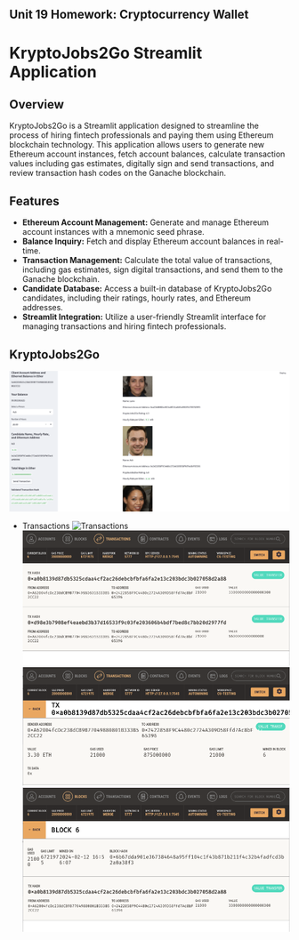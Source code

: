 ## Unit 19 Homework: Cryptocurrency Wallet

# KryptoJobs2Go Streamlit Application

## Overview
KryptoJobs2Go is a Streamlit application designed to streamline the process of hiring fintech professionals and paying them using Ethereum blockchain technology. This application allows users to generate new Ethereum account instances, fetch account balances, calculate transaction values including gas estimates, digitally sign and send transactions, and review transaction hash codes on the Ganache blockchain.

## Features
- **Ethereum Account Management:** Generate and manage Ethereum account instances with a mnemonic seed phrase.
- **Balance Inquiry:** Fetch and display Ethereum account balances in real-time.
- **Transaction Management:** Calculate the total value of transactions, including gas estimates, sign digital transactions, and send them to the Ganache blockchain.
- **Candidate Database:** Access a built-in database of KryptoJobs2Go candidates, including their ratings, hourly rates, and Ethereum addresses.
- **Streamlit Integration:** Utilize a user-friendly Streamlit interface for managing transactions and hiring fintech professionals.


## KryptoJobs2Go

![KryptoJobs2Go](https://github.com/DinoK92/Blockchain_Wallets_Module-19/blob/main/Images/KryptoJobs2Go.png)

* Transactions
![Transactions]()
![](images/Transactions.png)
![](images/Transactions-1.png)
![](images/Blocks.png)
